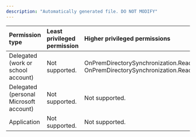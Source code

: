 ```yaml
---
description: "Automatically generated file. DO NOT MODIFY"
---
```


|Permission type|Least privileged permission|Higher privileged permissions|
|:---|:---|:---|
|Delegated (work or school account)|Not supported.|OnPremDirectorySynchronization.Read.All, OnPremDirectorySynchronization.ReadWrite.All|
|Delegated (personal Microsoft account)|Not supported.|Not supported.|
|Application|Not supported.|Not supported.|

